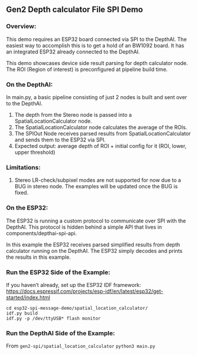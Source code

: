 ## Gen2 Depth calculator File SPI Demo

### Overview:
This demo requires an ESP32 board connected via SPI to the DepthAI. The easiest way to accomplish this is to get a hold of an BW1092 board. It has an integrated ESP32 already connected to the DepthAI.

This demo showcases device side result parsing for depth calculator node. The ROI (Region of interest) is preconfigured at pipeline build time. 

### On the DepthAI:
In main.py, a basic pipeline consisting of just 2 nodes is built and sent over to the DepthAI. 
1. The depth from the Stereo node is passed into a SpatialLocationCalculator node.
2. The SpatialLocationCalculator node calculates the average of the ROIs.
3. The SPIOut Node receives parsed results from SpatialLocationCalculator and sends them to the ESP32 via SPI.
4. Expected output: average depth of ROI + initial config for it (ROI, lower, upper threshold)

### Limitations:
1. Stereo LR-check/subpixel modes are not supported for now due to a BUG in stereo node. The examples will be updated once the BUG is fixed.

### On the ESP32:
The ESP32 is running a custom protocol to communicate over SPI with the DepthAI. This protocol is hidden behind a simple API that lives in components/depthai-spi-api. 

In this example the ESP32 receives parsed simplified results from depth calculator running on the DepthAI. The ESP32 simply decodes and prints the results in this example.

### Run the ESP32 Side of the Example:
If you haven’t already, set up the ESP32 IDF framework:
https://docs.espressif.com/projects/esp-idf/en/latest/esp32/get-started/index.html

```
cd esp32-spi-message-demo/spatial_location_calculator/
idf.py build
idf.py -p /dev/ttyUSB* flash monitor
```

### Run the DepthAI Side of the Example:
From `gen2-spi/spatial_location_calculator`
`python3 main.py`
